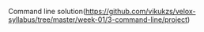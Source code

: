 Command line solution(https://github.com/vikukzs/velox-syllabus/tree/master/week-01/3-command-line/project)
